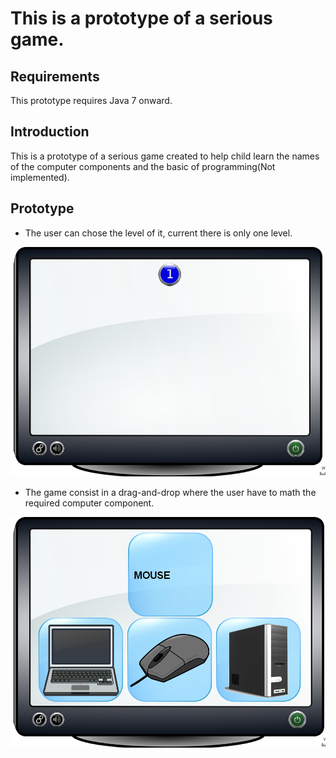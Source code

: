 # This is a prototype of a serious game.

## Requirements

This prototype requires Java 7 onward.

## Introduction

This is a prototype of a serious game created to help child learn the names of the computer components and the basic of programming(Not implemented).

## Prototype

* The user can chose the level of it, current there is only one level.

<center><img src="Figures/F1.png"></center>

* The game consist in a drag-and-drop where the user have to math the required computer component.

<center><img src="Figures/F2.png"></center>